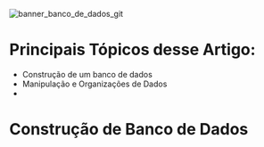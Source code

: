 ![banner_banco_de_dados_git](https://github.com/guilhermeralves/banco_de_dados/assets/54563385/b2bc7324-be7f-4207-bfa2-3ff1b2daf746)

# Principais Tópicos desse Artigo:

- Construção de um banco de dados
- Manipulação e Organizações de Dados
- 





# Construção de Banco de Dados

